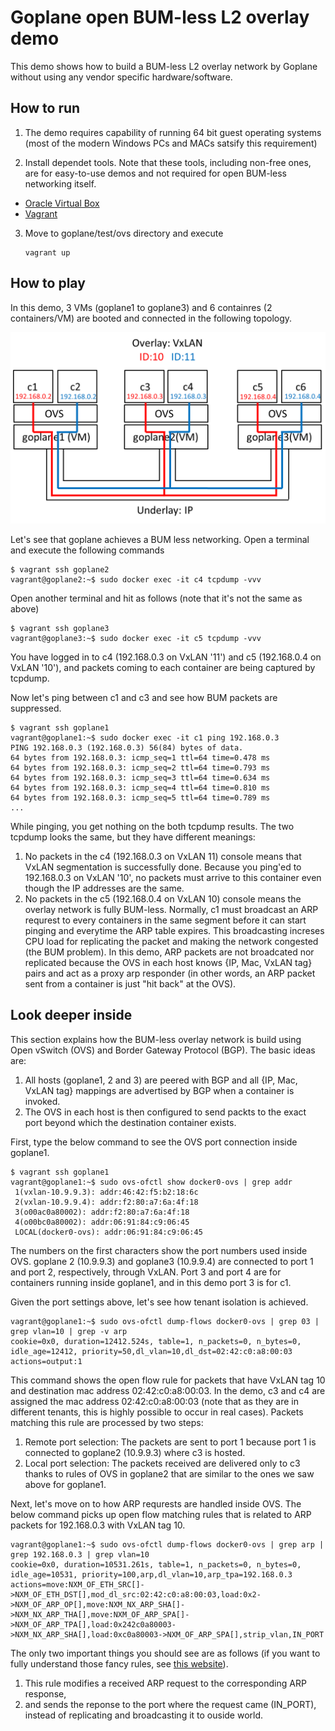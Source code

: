 
Goplane open BUM-less L2 overlay demo
===

This demo shows how to build a BUM-less L2 overlay network by Goplane without using any vendor specific hardware/software.

## How to run
1. The demo requires capability of running 64 bit guest operating systems (most of the modern Windows PCs and MACs satsify this requirement)

2. Install dependet tools. Note that these tools, including  non-free ones, are for easy-to-use demos and not required for open BUM-less networking itself.
 - [Oracle Virtual Box](https://www.virtualbox.org/)
 - [Vagrant](https://www.vagrantup.com/)

3. Move to goplane/test/ovs directory and execute

     ```
     vagrant up
     ```


## How to play
In this demo, 3 VMs (goplane1 to goplane3) and 6 containres (2 containers/VM) are booted and connected in the following topology.

![the demo topology](./goplane_ovs_demo_topology.png)

Let's see that goplane achieves a BUM less networking. Open a terminal and execute the following commands

    $ vagrant ssh goplane2
    vagrant@goplane2:~$ sudo docker exec -it c4 tcpdump -vvv

Open another terminal and hit as follows (note that it's not the same as above)

    $ vagrant ssh goplane3
    vagrant@goplane3:~$ sudo docker exec -it c5 tcpdump -vvv

You have logged in to c4 (192.168.0.3 on VxLAN '11') and c5 (192.168.0.4 on VxLAN '10'), and packets coming to each container are being captured by tcpdump.

Now let's ping between c1 and c3 and see how BUM packets are suppressed.

    $ vagrant ssh goplane1
    vagrant@goplane1:~$ sudo docker exec -it c1 ping 192.168.0.3
    PING 192.168.0.3 (192.168.0.3) 56(84) bytes of data.
    64 bytes from 192.168.0.3: icmp_seq=1 ttl=64 time=0.478 ms
    64 bytes from 192.168.0.3: icmp_seq=2 ttl=64 time=0.793 ms
    64 bytes from 192.168.0.3: icmp_seq=3 ttl=64 time=0.634 ms
    64 bytes from 192.168.0.3: icmp_seq=4 ttl=64 time=0.810 ms
    64 bytes from 192.168.0.3: icmp_seq=5 ttl=64 time=0.789 ms
    ...

While pinging, you get nothing on the both tcpdump results.
The two tcpdump looks the same, but they have different meanings:

1. No packets in the c4 (192.168.0.3 on VxLAN 11) console means that VxLAN segmentation is successfully done. Because you ping'ed to 192.168.0.3 on VxLAN '10', no packets must arrive to this container even though the IP addresses are the same.
2. No packets in the c5 (192.168.0.4 on VxLAN 10) console means the overlay network is fully BUM-less.
Normally, c1 must broadcast an ARP requrest to every containers in the same segment before it can start pinging and everytime the ARP table expires.
This broadcasting increses CPU load for replicating the packet and making the network congested (the BUM problem).
In this demo, ARP packets are not broadcated nor replicated because the OVS in each host knows {IP, Mac, VxLAN tag} pairs and act as a proxy arp responder (in other words, an ARP packet sent from a container is just "hit back" at the OVS).

## Look deeper inside
This section explains how the BUM-less overlay network is build using Open vSwitch (OVS) and Border Gateway Protocol (BGP).
The basic ideas are:

1. All hosts (goplane1, 2 and 3) are peered with BGP and all {IP, Mac, VxLAN tag} mappings are advertised by BGP when a container is invoked.
2. The OVS in each host is then configured to send packts to the exact port beyond which the destination container exists.

First, type the below command to see the OVS port connection inside goplane1.

    $ vagrant ssh goplane1
    vagrant@goplane1:~$ sudo ovs-ofctl show docker0-ovs | grep addr
     1(vxlan-10.9.9.3): addr:46:42:f5:b2:18:6c
     2(vxlan-10.9.9.4): addr:f2:80:a7:6a:4f:18
     3(o00ac0a80002): addr:f2:80:a7:6a:4f:18
     4(o00bc0a80002): addr:06:91:84:c9:06:45
     LOCAL(docker0-ovs): addr:06:91:84:c9:06:45

The numbers on the first characters show the port numbers used inside OVS.
goplane 2 (10.9.9.3) and goplane3 (10.9.9.4) are connected to port 1 and port 2, respectively, through VxLAN.
Port 3 and port 4 are for containers running inside goplane1, and in this demo port 3 is for c1.

Given the port settings above, let's see how tenant isolation is achieved.

    vagrant@goplane1:~$ sudo ovs-ofctl dump-flows docker0-ovs | grep 03 | grep vlan=10 | grep -v arp
    cookie=0x0, duration=12412.524s, table=1, n_packets=0, n_bytes=0, idle_age=12412, priority=50,dl_vlan=10,dl_dst=02:42:c0:a8:00:03 actions=output:1

This command shows the open flow rule for packets that have VxLAN tag 10 and destination mac address 02:42:c0:a8:00:03.
In the demo, c3 and c4 are assigned the mac address 02:42:c0:a8:00:03 (note that as they are in different tenants, this is highly possible to occur in real cases).
Packets matching this rule are processed by two steps:

 1. Remote port selection: The packets are sent to port 1 because port 1 is connected to goplane2 (10.9.9.3) where c3 is hosted.
 2. Local port selection: The packets received are delivered only to c3 thanks to rules of OVS in goplane2 that are similar to the ones we saw above for goplane1.

Next, let's move on to how ARP requrests are handled inside OVS.
The below command picks up open flow matching rules that is related to ARP packets for 192.168.0.3 with VxLAN tag 10.

    vagrant@goplane1:~$ sudo ovs-ofctl dump-flows docker0-ovs | grep arp | grep 192.168.0.3 | grep vlan=10
    cookie=0x0, duration=10531.261s, table=1, n_packets=0, n_bytes=0, idle_age=10531, priority=100,arp,dl_vlan=10,arp_tpa=192.168.0.3 actions=move:NXM_OF_ETH_SRC[]->NXM_OF_ETH_DST[],mod_dl_src:02:42:c0:a8:00:03,load:0x2->NXM_OF_ARP_OP[],move:NXM_NX_ARP_SHA[]->NXM_NX_ARP_THA[],move:NXM_OF_ARP_SPA[]->NXM_OF_ARP_TPA[],load:0x242c0a80003->NXM_NX_ARP_SHA[],load:0xc0a80003->NXM_OF_ARP_SPA[],strip_vlan,IN_PORT

The only two important things you should see are as follows (if you want to fully understand those fancy rules, see [this website](http://assafmuller.com/2014/05/21/ovs-arp-responder-theory-and-practice/)).

 1. This rule modifies a received ARP request to the corresponding ARP response,
 2. and sends the reponse to the port where the request came (IN_PORT), instead of replicating and broadcasting it to ouside world.

